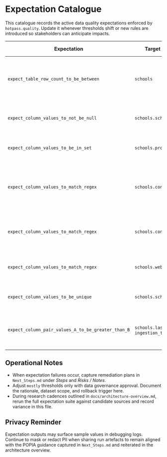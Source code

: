 # Expectation Catalogue

This catalogue records the active data quality expectations enforced by `hotpass.quality`. Update it whenever thresholds shift or new rules are introduced so stakeholders can anticipate impacts.

| Expectation                                        | Target Table / Column                                 | Rule Type    | Default Threshold | Notes                                                                    |
| -------------------------------------------------- | ----------------------------------------------------- | ------------ | ----------------- | ------------------------------------------------------------------------ |
| `expect_table_row_count_to_be_between`             | `schools`                                             | Row count    | min 1             | Guards against empty extracts before downstream processing.              |
| `expect_column_values_to_not_be_null`              | `schools.school_name`                                 | Completeness | 1.0               | Zero tolerance for missing institution names.                            |
| `expect_column_values_to_be_in_set`                | `schools.province`                                    | Domain       | 1.0               | Validates against ISO 3166-2 province list.                              |
| `expect_column_values_to_match_regex`              | `schools.contact_primary_email`                       | Format       | 0.85 `mostly`     | Matches RFC5322-inspired email regex; blanks treated as null-equivalent. |
| `expect_column_values_to_match_regex`              | `schools.contact_primary_phone`                       | Format       | 0.85 `mostly`     | Uses E.164 regex; integrates with `phonenumbers` clean-up.               |
| `expect_column_values_to_match_regex`              | `schools.website`                                     | Format       | 0.85 `mostly`     | Ensures URLs include scheme and host.                                    |
| `expect_column_values_to_be_unique`                | `schools.school_id`                                   | Uniqueness   | 1.0               | Guarantees deduplicated SSOT identifiers.                                |
| `expect_column_pair_values_A_to_be_greater_than_B` | `schools.last_validated_at` vs. `ingestion_timestamp` | Consistency  | 1.0               | Ensures validation timestamps lag ingestion by ≤0 seconds.               |

## Operational Notes

- When expectation failures occur, capture remediation plans in `Next_Steps.md` under _Steps_ and _Risks / Notes_.
- Adjust `mostly` thresholds only with data governance approval. Document the rationale, dataset scope, and rollback trigger here.
- During research cadences outlined in `docs/architecture-overview.md`, rerun the full expectation suite against candidate sources and record variance in this file.

## Privacy Reminder

Expectation outputs may surface sample values in debugging logs. Continue to mask or redact PII when sharing run artefacts to remain aligned with the POPIA guidance captured in `Next_Steps.md` and reiterated in the architecture overview.
